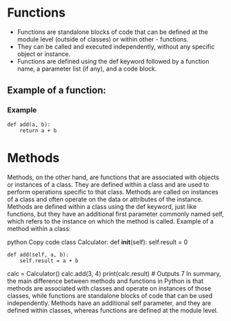 # Functions

- Functions are standalone blocks of code that can be defined at the module level (outside of classes) or within other - functions.
- They can be called and executed independently, without any specific object or instance.
- Functions are defined using the def keyword followed by a function name, a parameter list (if any), and a code block.
## Example of a function:

### Example

```
def add(a, b):
    return a + b
```
    
# Methods

Methods, on the other hand, are functions that are associated with objects or instances of a class. They are defined within a class and are used to perform operations specific to that class.
Methods are called on instances of a class and often operate on the data or attributes of the instance.
Methods are defined within a class using the def keyword, just like functions, but they have an additional first parameter commonly named self, which refers to the instance on which the method is called.
Example of a method within a class:

python
Copy code
class Calculator:
    def __init__(self):
        self.result = 0

    def add(self, a, b):
        self.result = a + b

calc = Calculator()
calc.add(3, 4)
print(calc.result)  # Outputs 7
In summary, the main difference between methods and functions in Python is that methods are associated with classes and operate on instances of those classes, while functions are standalone blocks of code that can be used independently. Methods have an additional self parameter, and they are defined within classes, whereas functions are defined at the module level.
